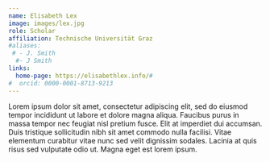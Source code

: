 ```yaml
---
name: Elisabeth Lex
image: images/lex.jpg
role: Scholar
affiliation: Technische Universität Graz
#aliases:
 # - J. Smith
  #- J Smith
links:
  home-page: https://elisabethlex.info/#
#  orcid: 0000-0001-8713-9213
---
```


Lorem ipsum dolor sit amet, consectetur adipiscing elit, sed do eiusmod tempor incididunt ut labore et dolore magna aliqua.
Faucibus purus in massa tempor nec feugiat nisl pretium fusce.
Elit at imperdiet dui accumsan.
Duis tristique sollicitudin nibh sit amet commodo nulla facilisi.
Vitae elementum curabitur vitae nunc sed velit dignissim sodales.
Lacinia at quis risus sed vulputate odio ut.
Magna eget est lorem ipsum.
